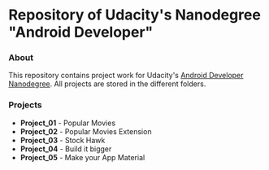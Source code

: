 # Repository of Udacity's Nanodegree "Android Developer"

### About
This repository contains project work for Udacity's [Android Developer Nanodegree](https://www.udacity.com/course/android-developer-nanodegree-by-google--nd801). All projects are stored in the different folders.

### Projects
- **Project_01** - Popular Movies
- **Project_02** - Popular Movies Extension
- **Project_03** - Stock Hawk
- **Project_04** - Build it bigger
- **Project_05** - Make your App Material